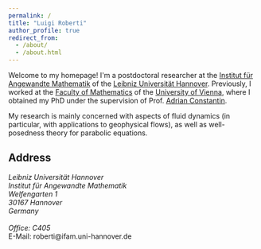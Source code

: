 ```yaml
---
permalink: /
title: "Luigi Roberti"
author_profile: true
redirect_from: 
  - /about/
  - /about.html
---
```


Welcome to my homepage! I'm a postdoctoral researcher at the [Institut für Angewandte Mathematik](https://www.ifam.uni-hannover.de/de/) of the [Leibniz Universität Hannover](https://www.uni-hannover.de/de/). Previously, I worked at the [Faculty of Mathematics](https://mathematik.univie.ac.at/) of the [University of Vienna](https://www.univie.ac.at/), where I obtained my PhD under the supervision of Prof. [Adrian Constantin](https://ucrisportal.univie.ac.at/en/persons/adrian-constantin).

My research is mainly concerned with aspects of fluid dynamics (in particular, with applications to geophysical flows), as well as well-posedness theory for parabolic equations.

Address
------
<address>
  Leibniz Universität Hannover<br /> Institut für Angewandte Mathematik<br /> Welfengarten 1<br /> 30167 Hannover<br /> Germany<br /> <br /> Office: C405<br />
</address>
E-Mail: roberti@ifam.uni-hannover.de
